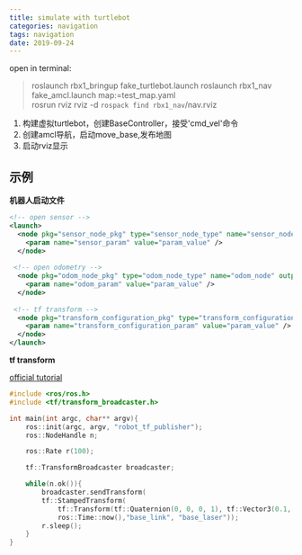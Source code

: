 ```yaml
---
title: simulate with turtlebot
categories: navigation
tags: navigation
date: 2019-09-24
---
```


open in terminal:

> roslaunch rbx1_bringup fake_turtlebot.launch 
> roslaunch rbx1_nav fake_amcl.launch map:=test_map.yaml  
> rosrun rviz rviz -d `rospack find rbx1_nav`/nav.rviz

1. 构建虚拟turtlebot，创建BaseController，接受'cmd_vel'命令
2. 创建amcl导航，启动move_base,发布地图
3. 启动rviz显示


## 示例

**机器人启动文件**

```xml
<!-- open sensor -->
<launch>
  <node pkg="sensor_node_pkg" type="sensor_node_type" name="sensor_node_name" output="screen">
    <param name="sensor_param" value="param_value" />
  </node>
 
 <!-- open odometry -->
  <node pkg="odom_node_pkg" type="odom_node_type" name="odom_node" output="screen">
    <param name="odom_param" value="param_value" />
  </node>
 
 <!-- tf transform -->
  <node pkg="transform_configuration_pkg" type="transform_configuration_type" name="transform_configuration_name" output="screen">
    <param name="transform_configuration_param" value="param_value" />
  </node>
</launch>
```

**tf transform**

[official tutorial](http://wiki.ros.org/navigation/Tutorials/RobotSetup/TF)

```c++
#include <ros/ros.h>
#include <tf/transform_broadcaster.h>

int main(int argc, char** argv){
    ros::init(argc, argv, "robot_tf_publisher");
    ros::NodeHandle n;

    ros::Rate r(100);

    tf::TransformBroadcaster broadcaster;

    while(n.ok()){
        broadcaster.sendTransform(
        tf::StampedTransform(
            tf::Transform(tf::Quaternion(0, 0, 0, 1), tf::Vector3(0.1, 0.0, 0.2)),
            ros::Time::now(),"base_link", "base_laser"));
        r.sleep();
    }
}
```